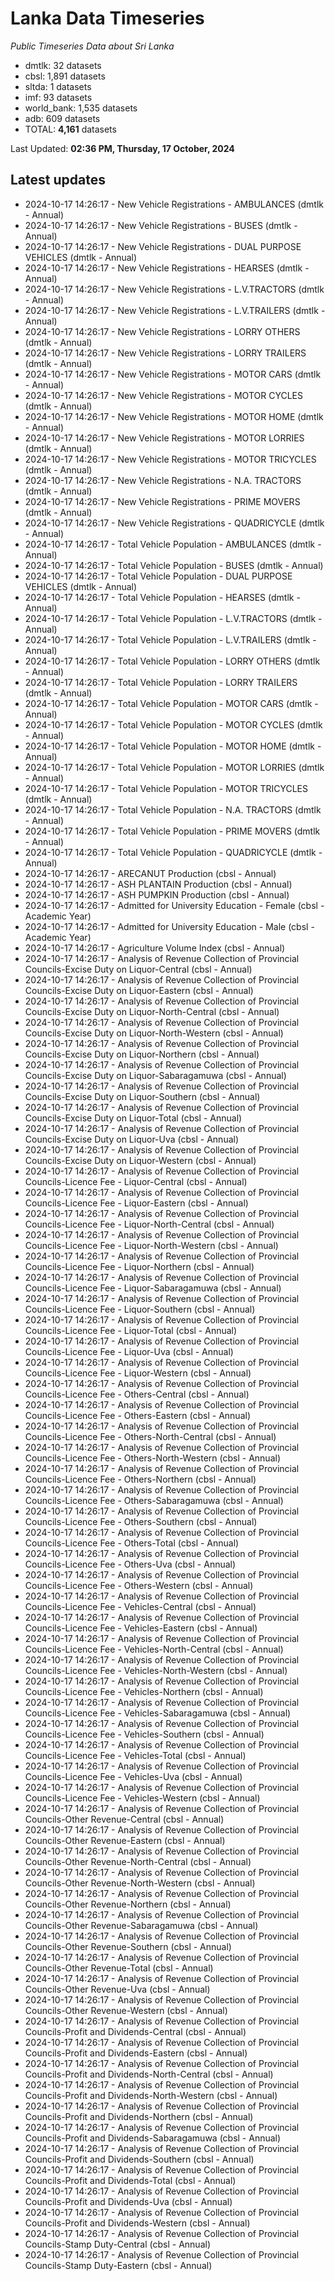 # Lanka Data Timeseries
*Public Timeseries Data about Sri Lanka*

* dmtlk: 32 datasets
* cbsl: 1,891 datasets
* sltda: 1 datasets
* imf: 93 datasets
* world_bank: 1,535 datasets
* adb: 609 datasets
* TOTAL: **4,161** datasets

Last Updated: **02:36 PM, Thursday, 17 October, 2024**

## Latest updates

* 2024-10-17 14:26:17 - New Vehicle Registrations - AMBULANCES (dmtlk - Annual)
* 2024-10-17 14:26:17 - New Vehicle Registrations - BUSES (dmtlk - Annual)
* 2024-10-17 14:26:17 - New Vehicle Registrations - DUAL PURPOSE VEHICLES (dmtlk - Annual)
* 2024-10-17 14:26:17 - New Vehicle Registrations - HEARSES (dmtlk - Annual)
* 2024-10-17 14:26:17 - New Vehicle Registrations - L.V.TRACTORS (dmtlk - Annual)
* 2024-10-17 14:26:17 - New Vehicle Registrations - L.V.TRAILERS (dmtlk - Annual)
* 2024-10-17 14:26:17 - New Vehicle Registrations - LORRY OTHERS (dmtlk - Annual)
* 2024-10-17 14:26:17 - New Vehicle Registrations - LORRY TRAILERS (dmtlk - Annual)
* 2024-10-17 14:26:17 - New Vehicle Registrations - MOTOR CARS (dmtlk - Annual)
* 2024-10-17 14:26:17 - New Vehicle Registrations - MOTOR CYCLES (dmtlk - Annual)
* 2024-10-17 14:26:17 - New Vehicle Registrations - MOTOR HOME (dmtlk - Annual)
* 2024-10-17 14:26:17 - New Vehicle Registrations - MOTOR LORRIES (dmtlk - Annual)
* 2024-10-17 14:26:17 - New Vehicle Registrations - MOTOR TRICYCLES (dmtlk - Annual)
* 2024-10-17 14:26:17 - New Vehicle Registrations - N.A. TRACTORS (dmtlk - Annual)
* 2024-10-17 14:26:17 - New Vehicle Registrations - PRIME MOVERS (dmtlk - Annual)
* 2024-10-17 14:26:17 - New Vehicle Registrations - QUADRICYCLE (dmtlk - Annual)
* 2024-10-17 14:26:17 - Total Vehicle Population - AMBULANCES (dmtlk - Annual)
* 2024-10-17 14:26:17 - Total Vehicle Population - BUSES (dmtlk - Annual)
* 2024-10-17 14:26:17 - Total Vehicle Population - DUAL PURPOSE VEHICLES (dmtlk - Annual)
* 2024-10-17 14:26:17 - Total Vehicle Population - HEARSES (dmtlk - Annual)
* 2024-10-17 14:26:17 - Total Vehicle Population - L.V.TRACTORS (dmtlk - Annual)
* 2024-10-17 14:26:17 - Total Vehicle Population - L.V.TRAILERS (dmtlk - Annual)
* 2024-10-17 14:26:17 - Total Vehicle Population - LORRY OTHERS (dmtlk - Annual)
* 2024-10-17 14:26:17 - Total Vehicle Population - LORRY TRAILERS (dmtlk - Annual)
* 2024-10-17 14:26:17 - Total Vehicle Population - MOTOR CARS (dmtlk - Annual)
* 2024-10-17 14:26:17 - Total Vehicle Population - MOTOR CYCLES (dmtlk - Annual)
* 2024-10-17 14:26:17 - Total Vehicle Population - MOTOR HOME (dmtlk - Annual)
* 2024-10-17 14:26:17 - Total Vehicle Population - MOTOR LORRIES (dmtlk - Annual)
* 2024-10-17 14:26:17 - Total Vehicle Population - MOTOR TRICYCLES (dmtlk - Annual)
* 2024-10-17 14:26:17 - Total Vehicle Population - N.A. TRACTORS (dmtlk - Annual)
* 2024-10-17 14:26:17 - Total Vehicle Population - PRIME MOVERS (dmtlk - Annual)
* 2024-10-17 14:26:17 - Total Vehicle Population - QUADRICYCLE (dmtlk - Annual)
* 2024-10-17 14:26:17 - ARECANUT Production (cbsl - Annual)
* 2024-10-17 14:26:17 - ASH PLANTAIN Production (cbsl - Annual)
* 2024-10-17 14:26:17 - ASH PUMPKIN Production (cbsl - Annual)
* 2024-10-17 14:26:17 - Admitted for University Education - Female (cbsl - Academic Year)
* 2024-10-17 14:26:17 - Admitted for University Education - Male (cbsl - Academic Year)
* 2024-10-17 14:26:17 - Agriculture Volume Index (cbsl - Annual)
* 2024-10-17 14:26:17 - Analysis of Revenue Collection of Provincial Councils-Excise Duty on Liquor-Central (cbsl - Annual)
* 2024-10-17 14:26:17 - Analysis of Revenue Collection of Provincial Councils-Excise Duty on Liquor-Eastern (cbsl - Annual)
* 2024-10-17 14:26:17 - Analysis of Revenue Collection of Provincial Councils-Excise Duty on Liquor-North-Central (cbsl - Annual)
* 2024-10-17 14:26:17 - Analysis of Revenue Collection of Provincial Councils-Excise Duty on Liquor-North-Western (cbsl - Annual)
* 2024-10-17 14:26:17 - Analysis of Revenue Collection of Provincial Councils-Excise Duty on Liquor-Northern (cbsl - Annual)
* 2024-10-17 14:26:17 - Analysis of Revenue Collection of Provincial Councils-Excise Duty on Liquor-Sabaragamuwa (cbsl - Annual)
* 2024-10-17 14:26:17 - Analysis of Revenue Collection of Provincial Councils-Excise Duty on Liquor-Southern (cbsl - Annual)
* 2024-10-17 14:26:17 - Analysis of Revenue Collection of Provincial Councils-Excise Duty on Liquor-Total (cbsl - Annual)
* 2024-10-17 14:26:17 - Analysis of Revenue Collection of Provincial Councils-Excise Duty on Liquor-Uva (cbsl - Annual)
* 2024-10-17 14:26:17 - Analysis of Revenue Collection of Provincial Councils-Excise Duty on Liquor-Western (cbsl - Annual)
* 2024-10-17 14:26:17 - Analysis of Revenue Collection of Provincial Councils-Licence Fee - Liquor-Central (cbsl - Annual)
* 2024-10-17 14:26:17 - Analysis of Revenue Collection of Provincial Councils-Licence Fee - Liquor-Eastern (cbsl - Annual)
* 2024-10-17 14:26:17 - Analysis of Revenue Collection of Provincial Councils-Licence Fee - Liquor-North-Central (cbsl - Annual)
* 2024-10-17 14:26:17 - Analysis of Revenue Collection of Provincial Councils-Licence Fee - Liquor-North-Western (cbsl - Annual)
* 2024-10-17 14:26:17 - Analysis of Revenue Collection of Provincial Councils-Licence Fee - Liquor-Northern (cbsl - Annual)
* 2024-10-17 14:26:17 - Analysis of Revenue Collection of Provincial Councils-Licence Fee - Liquor-Sabaragamuwa (cbsl - Annual)
* 2024-10-17 14:26:17 - Analysis of Revenue Collection of Provincial Councils-Licence Fee - Liquor-Southern (cbsl - Annual)
* 2024-10-17 14:26:17 - Analysis of Revenue Collection of Provincial Councils-Licence Fee - Liquor-Total (cbsl - Annual)
* 2024-10-17 14:26:17 - Analysis of Revenue Collection of Provincial Councils-Licence Fee - Liquor-Uva (cbsl - Annual)
* 2024-10-17 14:26:17 - Analysis of Revenue Collection of Provincial Councils-Licence Fee - Liquor-Western (cbsl - Annual)
* 2024-10-17 14:26:17 - Analysis of Revenue Collection of Provincial Councils-Licence Fee - Others-Central (cbsl - Annual)
* 2024-10-17 14:26:17 - Analysis of Revenue Collection of Provincial Councils-Licence Fee - Others-Eastern (cbsl - Annual)
* 2024-10-17 14:26:17 - Analysis of Revenue Collection of Provincial Councils-Licence Fee - Others-North-Central (cbsl - Annual)
* 2024-10-17 14:26:17 - Analysis of Revenue Collection of Provincial Councils-Licence Fee - Others-North-Western (cbsl - Annual)
* 2024-10-17 14:26:17 - Analysis of Revenue Collection of Provincial Councils-Licence Fee - Others-Northern (cbsl - Annual)
* 2024-10-17 14:26:17 - Analysis of Revenue Collection of Provincial Councils-Licence Fee - Others-Sabaragamuwa (cbsl - Annual)
* 2024-10-17 14:26:17 - Analysis of Revenue Collection of Provincial Councils-Licence Fee - Others-Southern (cbsl - Annual)
* 2024-10-17 14:26:17 - Analysis of Revenue Collection of Provincial Councils-Licence Fee - Others-Total (cbsl - Annual)
* 2024-10-17 14:26:17 - Analysis of Revenue Collection of Provincial Councils-Licence Fee - Others-Uva (cbsl - Annual)
* 2024-10-17 14:26:17 - Analysis of Revenue Collection of Provincial Councils-Licence Fee - Others-Western (cbsl - Annual)
* 2024-10-17 14:26:17 - Analysis of Revenue Collection of Provincial Councils-Licence Fee - Vehicles-Central (cbsl - Annual)
* 2024-10-17 14:26:17 - Analysis of Revenue Collection of Provincial Councils-Licence Fee - Vehicles-Eastern (cbsl - Annual)
* 2024-10-17 14:26:17 - Analysis of Revenue Collection of Provincial Councils-Licence Fee - Vehicles-North-Central (cbsl - Annual)
* 2024-10-17 14:26:17 - Analysis of Revenue Collection of Provincial Councils-Licence Fee - Vehicles-North-Western (cbsl - Annual)
* 2024-10-17 14:26:17 - Analysis of Revenue Collection of Provincial Councils-Licence Fee - Vehicles-Northern (cbsl - Annual)
* 2024-10-17 14:26:17 - Analysis of Revenue Collection of Provincial Councils-Licence Fee - Vehicles-Sabaragamuwa (cbsl - Annual)
* 2024-10-17 14:26:17 - Analysis of Revenue Collection of Provincial Councils-Licence Fee - Vehicles-Southern (cbsl - Annual)
* 2024-10-17 14:26:17 - Analysis of Revenue Collection of Provincial Councils-Licence Fee - Vehicles-Total (cbsl - Annual)
* 2024-10-17 14:26:17 - Analysis of Revenue Collection of Provincial Councils-Licence Fee - Vehicles-Uva (cbsl - Annual)
* 2024-10-17 14:26:17 - Analysis of Revenue Collection of Provincial Councils-Licence Fee - Vehicles-Western (cbsl - Annual)
* 2024-10-17 14:26:17 - Analysis of Revenue Collection of Provincial Councils-Other Revenue-Central (cbsl - Annual)
* 2024-10-17 14:26:17 - Analysis of Revenue Collection of Provincial Councils-Other Revenue-Eastern (cbsl - Annual)
* 2024-10-17 14:26:17 - Analysis of Revenue Collection of Provincial Councils-Other Revenue-North-Central (cbsl - Annual)
* 2024-10-17 14:26:17 - Analysis of Revenue Collection of Provincial Councils-Other Revenue-North-Western (cbsl - Annual)
* 2024-10-17 14:26:17 - Analysis of Revenue Collection of Provincial Councils-Other Revenue-Northern (cbsl - Annual)
* 2024-10-17 14:26:17 - Analysis of Revenue Collection of Provincial Councils-Other Revenue-Sabaragamuwa (cbsl - Annual)
* 2024-10-17 14:26:17 - Analysis of Revenue Collection of Provincial Councils-Other Revenue-Southern (cbsl - Annual)
* 2024-10-17 14:26:17 - Analysis of Revenue Collection of Provincial Councils-Other Revenue-Total (cbsl - Annual)
* 2024-10-17 14:26:17 - Analysis of Revenue Collection of Provincial Councils-Other Revenue-Uva (cbsl - Annual)
* 2024-10-17 14:26:17 - Analysis of Revenue Collection of Provincial Councils-Other Revenue-Western (cbsl - Annual)
* 2024-10-17 14:26:17 - Analysis of Revenue Collection of Provincial Councils-Profit and Dividends-Central (cbsl - Annual)
* 2024-10-17 14:26:17 - Analysis of Revenue Collection of Provincial Councils-Profit and Dividends-Eastern (cbsl - Annual)
* 2024-10-17 14:26:17 - Analysis of Revenue Collection of Provincial Councils-Profit and Dividends-North-Central (cbsl - Annual)
* 2024-10-17 14:26:17 - Analysis of Revenue Collection of Provincial Councils-Profit and Dividends-North-Western (cbsl - Annual)
* 2024-10-17 14:26:17 - Analysis of Revenue Collection of Provincial Councils-Profit and Dividends-Northern (cbsl - Annual)
* 2024-10-17 14:26:17 - Analysis of Revenue Collection of Provincial Councils-Profit and Dividends-Sabaragamuwa (cbsl - Annual)
* 2024-10-17 14:26:17 - Analysis of Revenue Collection of Provincial Councils-Profit and Dividends-Southern (cbsl - Annual)
* 2024-10-17 14:26:17 - Analysis of Revenue Collection of Provincial Councils-Profit and Dividends-Total (cbsl - Annual)
* 2024-10-17 14:26:17 - Analysis of Revenue Collection of Provincial Councils-Profit and Dividends-Uva (cbsl - Annual)
* 2024-10-17 14:26:17 - Analysis of Revenue Collection of Provincial Councils-Profit and Dividends-Western (cbsl - Annual)
* 2024-10-17 14:26:17 - Analysis of Revenue Collection of Provincial Councils-Stamp Duty-Central (cbsl - Annual)
* 2024-10-17 14:26:17 - Analysis of Revenue Collection of Provincial Councils-Stamp Duty-Eastern (cbsl - Annual)